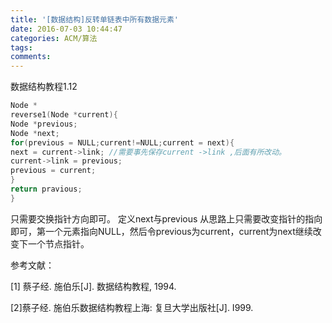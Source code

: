 ```yaml
---
title: '[数据结构]反转单链表中所有数据元素'
date: 2016-07-03 10:44:47
categories: ACM/算法
tags:
comments:
---
```






数据结构教程1.12

```c
Node *
reverse1(Node *current){
Node *previous;
Node *next;
for(previous = NULL;current!=NULL;current = next){
next = current->link; //需要事先保存current ->link ,后面有所改动。
current->link = previous;
previous = current;
}
return pravious;
}
```

只需要交换指针方向即可。
定义next与previous
从思路上只需要改变指针的指向即可，第一个元素指向NULL，然后令previous为current，current为next继续改变下一个节点指针。

参考文献：

[1] 蔡子经. 施伯乐[J]. 数据结构教程, 1994.

[2]蔡子经. 施伯乐数据结构教程上海: 复旦大学出版社[J]. I999.